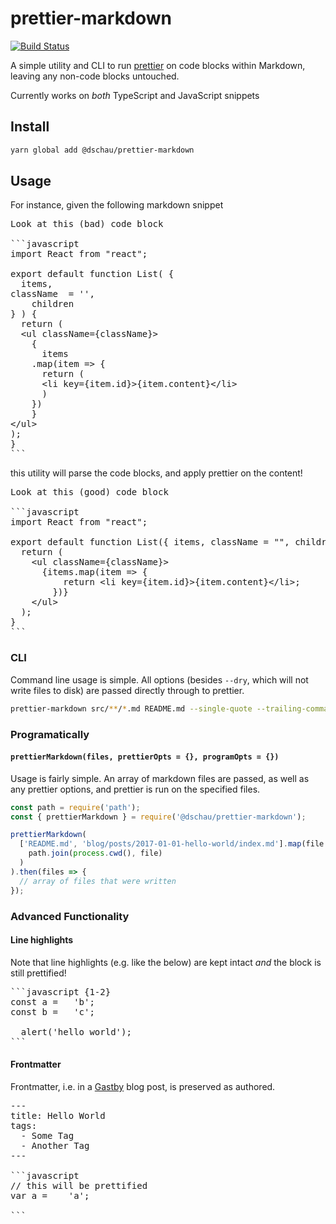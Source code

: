 # prettier-markdown

[![Build Status](https://travis-ci.org/DSchau/prettier-markdown.svg?branch=master)](https://travis-ci.org/DSchau/prettier-markdown)

A simple utility and CLI to run [prettier][prettier] on code blocks within Markdown, leaving any non-code blocks untouched.

Currently works on _both_ TypeScript and JavaScript snippets

## Install

```bash
yarn global add @dschau/prettier-markdown
```

## Usage

For instance, given the following markdown snippet

<pre lang="markdown">
Look at this (bad) code block

```javascript
import React from "react";

export default function List( {
  items,
className  = '',
    children
} ) {
  return (
  &lt;ul className={className}&gt;
    {
      items
    .map(item =&gt; {
      return (
      &lt;li key={item.id}&gt;{item.content}&lt;/li&gt;
      )
    })
    }
&lt;/ul&gt;
);
}
```
</pre>

this utility will parse the code blocks, and apply prettier on the content!

<pre lang="markdown">
Look at this (good) code block

```javascript
import React from "react";

export default function List({ items, className = "", children }) {
  return (
    &lt;ul className={className}&gt;
      {items.map(item =&gt; {
          return &lt;li key={item.id}&gt;{item.content}&lt;/li&gt;;
        })}
    &lt;/ul&gt;
  );
}
```
</pre>

### CLI

Command line usage is simple. All options (besides `--dry`, which will not write files to disk) are passed directly through to prettier. 

```bash
prettier-markdown src/**/*.md README.md --single-quote --trailing-comma es5
```

### Programatically

#### `prettierMarkdown(files, prettierOpts = {}, programOpts = {})`

Usage is fairly simple. An array of markdown files are passed, as well as any prettier options, and prettier is run on the specified files.

```javascript
const path = require('path');
const { prettierMarkdown } = require('@dschau/prettier-markdown');

prettierMarkdown(
  ['README.md', 'blog/posts/2017-01-01-hello-world/index.md'].map(file =>
    path.join(process.cwd(), file)
  )
).then(files => {
  // array of files that were written
});

```

### Advanced Functionality

#### Line highlights

Note that line highlights (e.g. like the below) are kept intact _and_ the block is still prettified!

<pre lang="markdown">
```javascript {1-2}
const a =   'b';
const b =   'c';

  alert('hello world');
```
</pre>

#### Frontmatter

Frontmatter, i.e. in a [Gastby][gatsby] blog post, is preserved as authored.

<pre lang="markdown">
---
title: Hello World
tags:
  - Some Tag
  - Another Tag
---

```javascript
// this will be prettified
var a =    'a';

```
</pre>

[prettier]: https://github.com/prettier/prettier
[gatsby]: https://gatsbyjs.org
